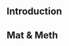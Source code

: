 ## Introduction

## Mat & Meth

<!-- Attention le chemin est relatif de la où est le makefile -->
<!--Pour la légende il faudra faire attention  -->
<!-- ![Une belle figure](chapitre1/fig/fig1-chap1.pdf){ #fig:chap1_1 width=90% } -->

<!-- Vais faire une ref à la figure @fig:chap1_1 -->
